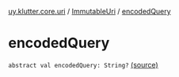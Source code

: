 [uy.klutter.core.uri](../index.md) / [ImmutableUri](index.md) / [encodedQuery](.)


# encodedQuery

`abstract val encodedQuery: String?` [(source)](https://github.com/kohesive/klutter/blob/master/core-jdk6/src/main/kotlin/uy/klutter/core/uri/UriBuilder.kt#L35)


